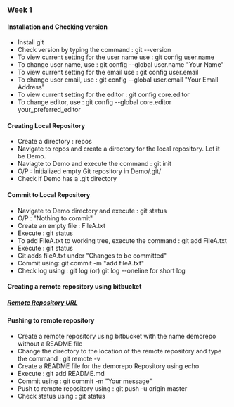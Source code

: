 ### Week 1

#### Installation and Checking version

* Install git
* Check version by typing the command : git --version
* To view current setting for the user name use :  git config user.name
* To change user name, use : git config --global user.name "Your Name"
* To view current setting for the email use :  git config user.email
* To change user email, use : git config --global user.email "Your Email Address"
* To view current setting for the editor :  git config core.editor
* To change editor, use : git config --global core.editor your_preferred_editor

#### Creating Local Repository

* Create a directory : repos
* Navigate to repos and create a directory for the local repository. Let it be Demo.
* Naviagte to Demo and execute the command : git init
* O/P : Initialized empty Git repository in Demo/.git/
* Check if Demo has a .git directory

#### Commit to Local Repository

* Navigate to Demo directory and execute : git status
* O/P : "Nothing to commit"
* Create an empty file : FileA.txt 
* Execute : git status
* To add FileA.txt to working tree, execute the command : git add FileA.txt
* Execute : git status
* Git adds fileA.txt under "Changes to be committed"
* Commit using: git commit -m "add fileA.txt"
* Check log using : git log (or) git log --oneline for short log

#### Creating a remote repository using bitbucket

##### [Remote Repository URL](https://bitbucket.org/MBadriNarayanan/demorepo)

#### Pushing to remote repository

* Create a remote repository using bitbucket with the name demorepo without a README file
* Change the directory to the location of the remote repository and type the command : git remote -v
* Create a README file for the demorepo Repository using echo
* Execute : git add README.md
* Commit using : git commit -m "Your message"
* Push to remote repository using :  git push -u origin master
* Check status using : git status

